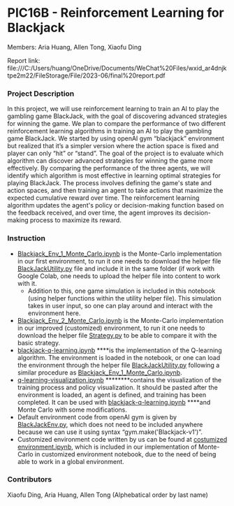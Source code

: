 # PIC16B - Reinforcement Learning for Blackjack
Members: Aria Huang, Allen Tong, Xiaofu Ding

Report link: file:///C:/Users/huang/OneDrive/Documents/WeChat%20Files/wxid_ar4dnjktpe2m22/FileStorage/File/2023-06/final%20report.pdf
### Project Description

In this project, we will use reinforcement learning to train an AI to play the gambling game BlackJack, with the goal of discovering advanced strategies for winning the game. We plan to compare the performance of two different reinforcement learning algorithms in training an AI to play the gambling game BlackJack. We started by using openAI gym “blackjack” environment but realized that it’s a simpler version where the action space is fixed and player can only “hit” or “stand”.  The goal of the project is to evaluate which algorithm can discover advanced strategies for winning the game more effectively. By comparing the performance of the three agents, we will identify which algorithm is most effective in learning optimal strategies for playing BlackJack. The process involves defining the game's state and action spaces, and then training an agent to take actions that maximize the expected cumulative reward over time. The reinforcement learning algorithm updates the agent's policy or decision-making function based on the feedback received, and over time, the agent improves its decision-making process to maximize its reward.

### Instruction

- [Blackjack_Env_1_Monte_Carlo.ipynb](https://github.com/allensctong/PIC16B/blob/main/Blackjack_Env_1_Monte_Carlo.ipynb) is the Monte-Carlo implementation in our first environment, to run it one needs to download the helper file [BlackJackUtility.py](https://github.com/allensctong/PIC16B/blob/main/BlackJackUtility.py) file and include it in the same folder (if work with Google Colab, one needs to upload the helper file into content to work with it.
    - Addition to this, one game simulation is included in this notebook (using helper functions within the utility helper file). This simulation takes in user input, so one can play around and interact with the environment here.
- [Blackjack_Env_2_Monte_Carlo.ipynb](https://github.com/allensctong/PIC16B/blob/main/Blackjack_Env_2_Monte_Carlo.ipynb) is the Monte-Carlo implementation in our improved (customized) environment, to run it one needs to download the helper file [Strategy.py](https://github.com/allensctong/PIC16B/blob/main/Strategy.py) to be able to compare it with the basic strategy.
- [blackjack-q-learning.ipynb](https://github.com/allensctong/PIC16B/blob/main/blackjack-q-learning.ipynb) ****is the implementation of the Q-learning algorithm. The environment is loaded in the notebook, or one can load the environment through the helper file [BlackJackUtility.py](https://github.com/allensctong/PIC16B/blob/main/BlackJackUtility.py) following a similar procedure as [Blackjack_Env_1_Monte_Carlo.ipynb](https://github.com/allensctong/PIC16B/blob/main/Blackjack_Env_1_Monte_Carlo.ipynb).
- [q-learning-visualization.ipynb](https://github.com/allensctong/PIC16B/blob/main/q-learning-visualization.ipynb) ********contains the visualization of the training process and policy visualization. It should be pasted after the environment is loaded, an agent is defined, and training has been completed. It can be used with [blackjack-q-learning.ipynb](https://github.com/allensctong/PIC16B/blob/main/blackjack-q-learning.ipynb) ****and Monte Carlo with some modifications.
- Default environment code from openAI gym is given by [BlackJackEnv.py](https://github.com/allensctong/PIC16B/blob/main/BlackJackEnv.py), which does not need to be included anywhere because we can use it using syntax “gym.make('Blackjack-v1')”.
- Customized environment code written by us can be found at [costumized environment.ipynb](https://github.com/allensctong/PIC16B/blob/main/costumized%20environment.ipynb), which is included in our implementation of Monte-Carlo in customized environment notebook, due to the need of being able to work in a global environment.

### Contributors

Xiaofu Ding, Aria Huang, Allen Tong (Alphebatical order by last name)
